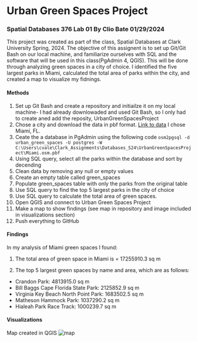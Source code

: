 # Urban Green Spaces Project
### Spatial Databases 376 Lab 01  By Clio Bate 01/29/2024
This project was created as part of the class, Spatial Databases at Clark University Spring, 2024. The objective of this assignent is to set up Git/Git Bash on our local machine, and familiarize ourselves with SQL and the software that will be used in this class(PgAdmin 4, QGIS). This will be done through analyzing green spaces in a city of choice. I identified the five largest parks in Miami, calculated the total area of parks within the city, and created a map to visualize my fidnings.

#### Methods
1. Set up Git Bash and create a repository and initiailze it on my local machine- I had already downlowaded and used Git Bash, so I only had to create aned add the reposity, UrbanGreenSpacesProject
2. Chose a city and download the data in pbf format. [Link to data](https://download.bbbike.org/osm/bbbike/Miami/) I chose Miami, FL.
3. Ceate the a database in PgAdmin using the following code
`osm2pgsql -d urban_green_spaces -U postgres -W C:\Users\cvale\Clark_Assignments\Databases_S24\UrbanGreenSpacesProject\Miami.osm.pbf`
4. Using SQL query, select all the parks within the database and sort by decending
5. Clean data by removing any null or empty values 
6. Create an empty table called green_spaces
7. Populate green_spaces table with only the parks from the original table
8. Use SQL query to find the top 5 largest parks in the city of choice
9. Use SQL query to calculate the total area of green spaces.
5. Open QGIS and connect to Urban Green Spaces Project
6. Make a map to show findings (see map in repository and image included in visualizations section)
7. Push everything to GitHub


#### Findings
In my analysis of Miami green spaces I found:

1. The total area of green space in Miami is = 17255910.3 sq m 

2. The top 5 largest green spaces by name and area, which are as follows:
- Crandon Park: 4813915.0 sq m
- Bill Baggs Cape Florida State Park: 2125852.9 sq m
- Virginia Key Beach North Point Park: 1683502.5 sq m
- Matheson Hammock Park: 1037290.2 sq m
- Hialeah Park Race Track: 1000239.7 sq m 


#### Visualizations
Map created in QGIS
![map](link)

